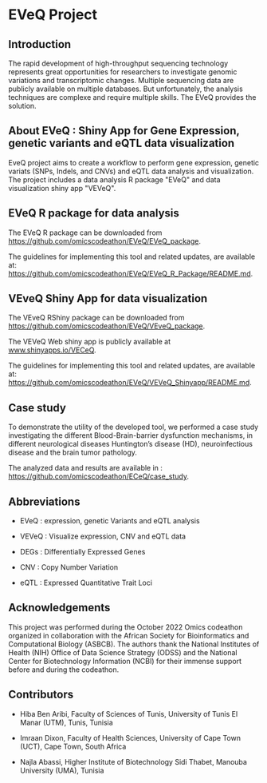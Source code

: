 # EVeQ Project

## Introduction
The rapid development of high-throughput sequencing technology represents great opportunities for researchers to investigate genomic variations and transcriptomic changes. Multiple sequencing data are publicly available on multiple databases. But unfortunately, the analysis techniques are complexe and require multiple skills. The EVeQ provides the solution.

## About EVeQ : Shiny App for Gene Expression, genetic variants and eQTL data visualization
EveQ project aims to create a workflow to perform gene expression, genetic variats (SNPs, Indels, and CNVs) and eQTL data analysis and  visualization.
The project includes a data analysis R package "EVeQ" and data visualization shiny app "VEVeQ".

## EVeQ R package for data analysis

The EVeQ R package can be downloaded from  https://github.com/omicscodeathon/EVeQ/EVeQ_package. 

The guidelines for implementing this tool and related updates, are available at:  https://github.com/omicscodeathon/EVeQ/EVeQ_R_Package/README.md.

## VEveQ Shiny App for data visualization

The VEveQ RShiny package can be downloaded from  https://github.com/omicscodeathon/EVeQ/VEveQ_package. 

The VEVeQ Web shiny app  is publicly available at www.shinyapps.io/VECeQ.

The guidelines for implementing this tool and related updates, are available at:  https://github.com/omicscodeathon/EVeQ/VEVeQ_Shinyapp/README.md.

## Case study
To demonstrate the utility of the developed tool, we performed a case study investigating the different Blood-Brain-barrier dysfunction mechanisms, in different neurological diseases Huntington’s disease (HD),  neuroinfectious disease and the brain tumor pathology.

The analyzed data and results are available in : https://github.com/omicscodeathon/ECeQ/case_study.

## Abbreviations
- EVeQ : expression, genetic Variants and eQTL analysis 

- VEVeQ : Visualize expression, CNV and eQTL data

- DEGs : Differentially Expressed Genes

- CNV : Copy Number Variation

- eQTL : Expressed Quantitative Trait Loci

## Acknowledgements
This project was performed during the October 2022 Omics codeathon organized in collaboration with the African Society for Bioinformatics and Computational Biology (ASBCB). The authors thank the National Institutes of Health (NIH) Office of Data Science Strategy (ODSS) and the National Center for Biotechnology Information (NCBI) for their immense support before and during the codeathon.

## Contributors

- Hiba Ben Aribi, Faculty of Sciences of Tunis, University of Tunis El Manar (UTM), Tunis, Tunisia

- Imraan Dixon, Faculty of Health Sciences, University of Cape Town (UCT), Cape Town, South Africa 

- Najla Abassi, Higher Institute of Biotechnology Sidi Thabet, Manouba University (UMA), Tunisia
